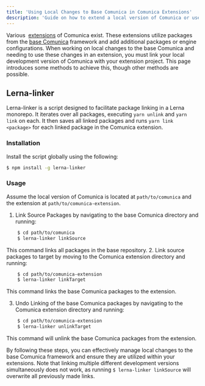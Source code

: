 ```yaml
---
title: 'Using Local Changes to Base Comunica in Comunica Extensions'
description: 'Guide on how to extend a local version of Comunica or use a local version of Comunica with an existing extension'
---
```


Various  [extensions](https://comunica.dev/docs/modify/extensions/) of Comunica exist. 
These extensions utilize packages from the [base Comunica](https://github.com/comunica/comunica) framework and add additional packages or engine configurations. 
When working on local changes to the base Comunica and needing to use these changes in an extension, you must link your local development version of Comunica with your extension project.
This page introduces some methods to achieve this, though other methods are possible.

## Lerna-linker

Lerna-linker is a script designed to facilitate package linking in a Lerna monorepo. It iterates over all packages, executing `yarn unlink` and `yarn link` on each. It then saves all linked packages and runs `yarn link <package>` for each linked package in the Comunica extension.

### Installation

Install the script globally using the following:

```bash
$ npm install -g lerna-linker
```

### Usage

Assume the local version of Comunica is located at `path/to/comunica` and the extension at `path/to/comunica-extension`.

1. Link Source Packages by navigating to the base Comunica directory and running:

 ```bash 
    $ cd path/to/comunica
    $ lerna-linker linkSource 
 ```

 This command links all packages in the base repository.
2. Link source packages to target by moving to the Comunica extension directory and running:

 ```bash
    $ cd path/to/comunica-extension
    $ lerna-linker linkTarget
 ```

 This command links the base Comunica packages to the extension.

3. Undo Linking of the base Comunica packages by navigating to the Comunica extension directory and running:
 ```bash
    $ cd path/to/comunica-extension
    $ lerna-linker unlinkTarget
 ```

 This command will unlink the base Comunica packages from the extension.

By following these steps, you can effectively manage local changes to the base Comunica framework and ensure they are utilized within your extensions. Note that linking multiple different development versions simultaneously does not work, as running `$ lerna-linker linkSource` will overwrite all previously made links.